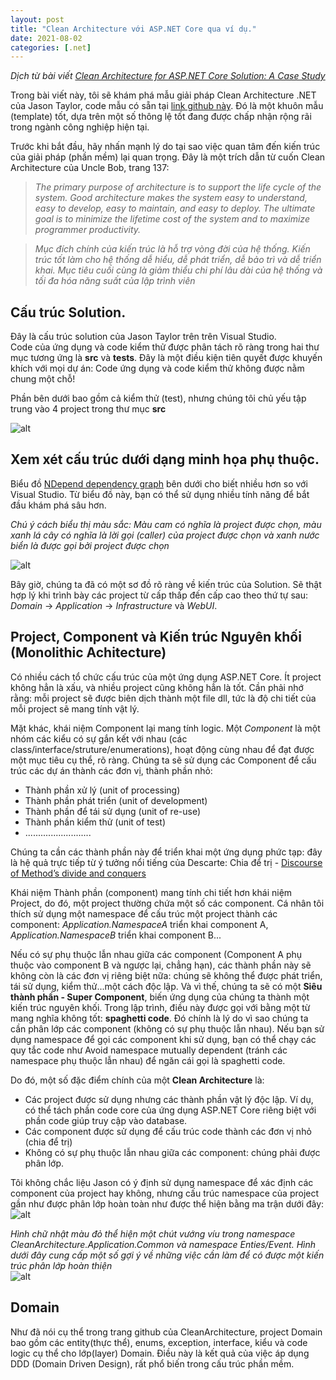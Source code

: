 ```yaml
---
layout: post
title: "Clean Architecture với ASP.NET Core qua ví dụ."
date: 2021-08-02
categories: [.net]
---
```

*Dịch từ bài viết [Clean Architecture for ASP.NET Core Solution: A Case Study](https://blog.ndepend.com/clean-architecture-for-asp-net-core-solution/?fbclid=IwAR0PATLqQNAC9nQl48y3Do0wnwzuD2nuPyF7prguoX87NrD_4a08hJNAJXs)*

Trong bài viết này, tôi sẽ khám phá mẫu giải pháp Clean Architecture .NET của Jason Taylor, code mẫu có sẵn tại [link github này](https://github.com/jasontaylordev/CleanArchitecture). Đó là một khuôn mẫu (template) tốt, dựa trên một số thông lệ tốt đang được chấp nhận rộng rãi trong ngành công nghiệp hiện tại.

Trước khi bắt đầu, hãy nhấn mạnh lý do tại sao việc quan tâm đến kiến trúc của giải pháp (phần mềm) lại quan trọng. Đây là một trích dẫn từ cuốn Clean Architecture của Uncle Bob, trang 137:

> *The primary purpose of architecture is to support the life cycle of the system. Good architecture makes the system easy to understand, easy to develop, easy to maintain, and easy to deploy. The ultimate goal is to minimize the lifetime cost of the system and to maximize programmer productivity.*

> *Mục đích chính của kiến trúc là hỗ trợ vòng đời của hệ thống. Kiến trúc tốt làm cho hệ thống dễ hiểu, dễ phát triển, dễ bảo trì và dễ triển khai. Mục tiêu cuối cùng là giảm thiểu chi phí lâu dài của hệ thống và tối đa hóa năng suất của lập trình viên*  

## Cấu trúc Solution.

Đây là cấu trúc solution của Jason Taylor trên trên Visual Studio.  
Code của ứng dụng và code kiểm thử được phân tách rõ ràng trong hai thư mục tương ứng là **src** và **tests**. Đây là một điều kiện tiên quyết được khuyến khích với mọi dự án: Code ứng dụng và code kiểm thử không được nằm chung một chỗ!  

Phần bên dưới bao gồm cả kiểm thử (test), nhưng chúng tôi chủ yếu tập trung vào 4 project trong thư mục **src**  

![alt](https://blog.ndepend.com/wp-content/uploads/Net-Solution-Structure-Explorer.png)  

## Xem xét cấu trúc dưới dạng minh họa phụ thuộc.  

Biểu đồ [NDepend dependency graph](https://www.ndepend.com/docs/visual-studio-dependency-graph?_ga=2.79885010.477114683.1627913188-878189054.1627913188) bên dưới cho biết nhiều hơn so với Visual Studio. Từ biểu đồ này, bạn có thể sử dụng nhiều tính năng để bắt đầu khám phá sâu hơn.  

*Chú ý cách biểu thị màu sắc: Màu cam có nghĩa là project được chọn, màu xanh lá cây có nghĩa là lời gọi (caller) của project được chọn và xanh nước biển là được gọi bởi project được chọn*  

![alt](https://blog.ndepend.com/wp-content/uploads/Net-Solution-Structure-Graph.png)  

Bây giờ, chúng ta đã có một sơ đồ rõ ràng về kiến trúc của Solution. Sẽ thật hợp lý khi trình bày các project từ cấp thấp đến cấp cao theo thứ tự sau: *Domain* -> *Application* -> *Infrastructure* và *WebUI*. 


## Project, Component và Kiến trúc Nguyên khối (Monolithic Achitecture)

Có nhiều cách tổ chức cấu trúc của một ứng dụng ASP.NET Core. Ít project không hẳn là xấu, và nhiều project cũng không hẳn là tốt. Cần phải nhớ rằng: mỗi project sẽ được biên dịch thành một file dll, tức là độ chi tiết của mỗi project sẽ mang tính vật lý.  

Mặt khác, khái niệm Component lại mang tính logic. Một *Component* là một nhóm các kiểu có sự gắn kết với nhau (các class/interface/struture/enumerations), hoạt động cùng nhau để đạt được một mục tiêu cụ thể, rõ ràng. Chúng ta sẽ sử dụng các Component để cấu trúc các dự án thành các đơn vị, thành phần nhỏ:  

* Thành phần xử lý (unit of processing)   
* Thành phần phát triển (unit of development)   
* Thành phần để tái sử dụng (unit of re-use)   
* Thành phần kiểm thử (unit of test)   
* ..........................   

Chúng ta cần các thành phần này để triển khai một ứng dụng phức tạp: đây là hệ quả trực tiếp từ ý tưởng nổi tiếng của Descarte: Chia để trị - [Discourse of Method’s divide and conquers](https://en.wikipedia.org/wiki/Discourse_on_the_Method)   

Khái niệm Thành phần (component) mang tính chi tiết hơn khái niệm Project, do đó, một project thường chứa một số các component. Cá nhân tôi thích sử dụng một namespace để cấu trúc một project thành các component: *Application.NamespaceA* triển khai component A, *Application.NamespaceB* triển khai component B...   

Nếu có sự phụ thuộc lẫn nhau giữa các component (Component A phụ thuộc vào component B và ngược lại, chẳng hạn), các thành phần này sẽ không còn là các đơn vị riêng biệt nữa: chúng sẽ không thể được phát triển, tái sử dụng, kiểm thử...một cách độc lập. Và vì thế, chúng ta sẽ có một **Siêu thành phần - Super Component**, biến ứng dụng của chúng ta thành một kiến trúc nguyên khối. Trong lập trình, điều này được gọi với bằng một từ mang nghĩa không tốt: **spaghetti code**. Đó chính là lý do vì sao chúng ta cần phân lớp các component (không có sự phụ thuộc lẫn nhau). Nếu bạn sử dụng namespace để gọi các component khi sử dụng, bạn có thể chạy các quy tắc code như Avoid namespace mutually dependent (tránh các namespace phụ thuộc lẫn nhau) để ngăn cái gọi là spaghetti code.   

Do đó, một số đặc điểm chính của một **Clean Architecture** là:
* Các project được sử dụng nhưng các thành phần vật lý độc lập. Ví dụ, có thể tách phần code core của ứng dụng ASP.NET Core riêng biệt với phần code giúp truy cập vào database.
* Các component được sử dụng để cấu trúc code thành các đơn vị nhỏ (chia để trị)
* Không có sự phụ thuộc lẫn nhau giữa các component: chúng phải được phân lớp.   

Tôi không chắc liệu Jason có ý định sử dụng namespace để xác định các component của project hay không, nhưng cấu trúc namespace của project gần như được phân lớp hoàn toàn như được thể hiện bằng ma trận dưới đây:  
![alt](https://blog.ndepend.com/wp-content/uploads/Clean-Architecture-Layered-Components.png)   

*Hình chữ nhật màu đỏ thể hiện một chút vướng víu trong namespace CleanArchitecture.Application.Common và namespace Enties/Event. Hình dưới đây cung cấp một số gợi ý về những việc cần làm để có được một kiến trúc phân lớp hoàn thiện*   
![alt](https://blog.ndepend.com/wp-content/uploads/Avoid-Namespaces-Mutually-Dependents-Code-Rule.png)   

## Domain   

Như đã nói cụ thể trong trang github của CleanArchitecture, project Domain bao gồm các entity(thực thể), enums, exception, interface, kiểu và code logic cụ thể cho lớp(layer) Domain. Điều này là kết quả của việc áp dụng DDD (Domain Driven Design), rất phổ biến trong cấu trúc phần mềm. 
